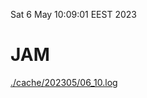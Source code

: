 Sat  6 May 10:09:01 EEST 2023
# JAM
<a href='./cache/202305/06_10.log'>./cache/202305/06_10.log</a>
